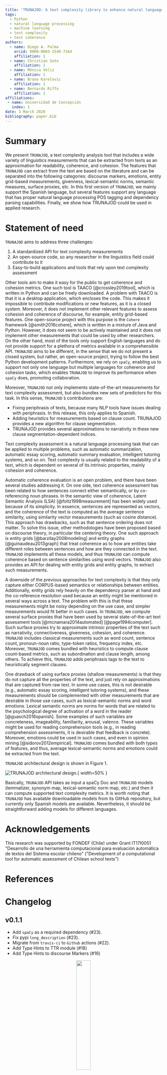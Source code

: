 ```yaml
---
title: 'TRUNAJOD: A text complexity library to enhance natural language processing'
tags:
  - Python
  - natural language processing
  - machine learning
  - text complexity
  - text coherence
authors:
  - name: Diego A. Palma
    orcid: 0000-0003-1540-7164
    affiliation: 1
  - name: Christian Soto
    affiliation: 1
  - name: Mónica Veliz
    affiliation: 1
  - name: Bruno Karelovic
    affiliation: 1
  - name: Bernardo Riffo
    affiliation: 1
affiliations:
 - name: Universidad de Concepción
   index: 1
date: 3 March 2020
bibliography: paper.bib
---
```


# Summary

We present `TRUNAJOD`, a text complexity analysis tool that includes a wide variety of linguistics measurements that can be extracted from texts as an approximation for readability, coherence, and cohesion. The features that `TRUNAJOD` can extract from the text are based on the literature and can be separated into the following categories: discourse markers, emotions, entity grid-based measurements, givenness, lexical-semantic norms, semantic measures, surface proxies, etc. In this first version of `TRUNAJOD`, we mainly support the Spanish language, but several features support any language that has proper natural language processing POS tagging and dependency parsing capabilities. Finally, we show how TRUNAJOD could be used in applied research.

# Statement of need

`TRUNAJOD` aims to address three challenges:

1. A standardized API for text complexity measurements
2. An open-source code, so any researcher in the linguistics field could contribute to it
3. Easy-to-build applications and tools that rely upon text complexity assessment

Other tools aim to make it easy for the public to get coherence and cohesion metrics. One such tool is TAACO [@crossley2019tool], which is written in Python and can be freely downloaded. A problem with TAACO is that it is a desktop application, which encloses the code. This makes it impossible to contribute modifications or new features, as it is a closed system. Moreover, it does not implement other relevant features to assess cohesion and coherence of discourse, for example, entity grid-based features. One open-source project with this purpose is the `Cohere` framework [@smith2016cohere], which is written in a mixture of Java and Python. However, it does not seem to be actively maintained and it does not implement other measurements that could be used by other researchers. On the other hand, most of the tools only support English languages and do not provide support for a plethora of metrics available in a comprehensible API. `TRUNAJOD` aims to be different, in the sense that we do not present a closed system, but rather, an open-source project, trying to follow the best Python development patterns. Furthermore, we rely on `spaCy`, enabling us to support not only one language but multiple languages for coherence and cohesion tasks, which enables `TRUNAJOD` to improve its performance when `spaCy` does, promoting collaboration.

Moreover, `TRUNAJOD` not only implements state-of-the-art measurements for text complexity assessment, but also bundles new sets of predictors for this task. In this sense, `TRUNAJOD` ́s contributions are:

* Fixing periphrasis of texts, because many NLP tools have issues dealing with periphrasis. In this release, this only applies to Spanish.
* Adding heuristics for measurements based on clause count. TRUNAJOD provides a new algorithm for clause segmentation.
* TRUNAJOD provides several approximations to narrativity in these new clause segmentation-dependent indices.

Text complexity assessment is a natural language processing task that can be applied to multiple problems, such as automatic summarization, automatic essay scoring, automatic summary evaluation, intelligent tutoring systems, and so on. Text complexity is usually related to the readability of a text, which is dependent on several of its intrinsic properties, mainly cohesion and coherence.

Automatic coherence evaluation is an open problem, and there have been several studies addressing it. On one side, text coherence assessment has been related to how sentences connect either semantically, or by co-referencing noun phrases. In the semantic view of coherence, Latent Semantic Analysis (LSA) [@foltz1998measurement] has been widely used because of its simplicity. In essence, sentences are represented as vectors, and the coherence of the text is computed as the average sentence similarity, using similarity vector measurements (such as cosine distance). This approach has drawbacks, such as that sentence ordering does not matter. To solve this issue, other methodologies have been proposed based on discourse theory, in particular the centering theory. One such approach is entity grids [@barzilay2008modeling] and entity graphs [@guinaudeau2013graph] that treat coherence as to how are entities take different roles between sentences and how are they connected in the text. `TRUNAJOD` implements all these models, and thus `TRUNAJOD` can compute coherence based on sentence similarities using word vectors. `TRUNAJOD` also provides an API for dealing with entity grids and entity graphs, to extract such measurements.

A downside of the previous approaches for text complexity is that they only capture either CORPUS-based semantics or relationships between entities. Additionally, entity grids rely heavily on the dependency parser at hand and the co-reference resolution used because an entity might be mentioned in several ways across a text. The problem with this is that these measurements might be noisy depending on the use case, and simpler measurements would fit better in such cases. In `TRUNAJOD`, we compute several surface proxies that have been used by several state-of-the-art text assessment tools [@mcnamara2014automated] [@page1994computer]. Such surface proxies try to approximate intrinsic properties of the text such as narrativity, connectiveness, givenness, cohesion, and coherence. `TRUNAJOD` includes classical measurements such as word count, sentence count, pronoun-noun ratio, type-token ratios, frequency index, etc. Moreover, `TRUNAJOD` comes bundled with heuristics to compute clause count-based metrics, such as subordination and clause length, among others. To achieve this, `TRUNAJOD` adds periphrasis tags to the text to heuristically segment clauses.

One drawback of using surface proxies (shallow measurements) is that they do not capture all the properties of the text, and just rely on approximations that are captured from raw text. In some use cases, this is not desirable (e.g., automatic essay scoring, intelligent tutoring systems), and these measurements should be complemented with other measurements that are desirable in those use cases, such as lexical-semantic norms and word emotions. Lexical semantic norms are norms for words that are related to the psychological degree of activation of a word in the reader [@guasch2016spanish]. Some examples of such variables are concreteness, imageability, familiarity, arousal, valence. These variables might be used for reading comprehension tools (e.g., in reading comprehension assessments, it is desirable that feedback is concrete). Moreover, emotions could be used in such cases, and even in opinion mining [@sidorov2012empirical]. `TRUNAJOD` comes bundled with both types of features, and thus, average lexical-semantic norms and emotions could be extracted from the text. 

`TRUNAJOD` architectural design is shown in Figure 1.

![`TRUNAJOD` architectural design.](imgs/figure1.png){ width=50% }

Basically, `TRUNAJOD` API takes as input a spaCy Doc and `TRUNAJOD` models (lemmatizer, synonym map, lexical-semantic norm map, etc.) and then it can compute supported text complexity metrics. It is worth noting that `TRUNAJOD` has available downloadable models from its GitHub repository, but currently only Spanish models are available. Nevertheless, it should be straightforward adding models for different languages.

# Acknowledgements

This research was supported by FONDEF (Chile) under Grant IT17I0051 "Desarrollo de una herramienta computacional para 
evaluación automática de textos del Sistema escolar chileno" ("Development of a computational tool for automatic 
assessment of Chilean school texts")

# References
# Changelog


## v0.1.1

* Add `spaCy` as a required dependency (#23).
* Fix pypi `long_description` (#23).
* Migrate from `travis-ci` to `Github` actions (#22).
* Add Type Hints to TTR module (#18)
* Add Type Hints to discourse Markers (#16)
<p align="center">
<img style="width: 30%; height: 30%" src="https://raw.githubusercontent.com/dpalmasan/TRUNAJOD2.0/master/imgs/trunajod_logo.png">
</p>

# TRUNAJOD: A text complexity library for text analysis built on spaCy

<p align="center">
<a href="https://github.com/dpalmasan/TRUNAJOD2.0/actions"><img alt="Actions Status" src="https://github.com/dpalmasan/TRUNAJOD2.0/workflows/Test/badge.svg"></a>
<a href="https://trunajod20.readthedocs.io/en/stable/?badge=stable"><img alt="Documentation Status" src="https://readthedocs.org/projects/trunajod20/badge/?version=stable"></a>
<img alt="PyPI - Python Version" src="https://img.shields.io/pypi/pyversions/trunajod">
<a href="https://github.com/dpalmasan/TRUNAJOD2.0/blob/master/LICENSE"><img alt="License: MIT" src="https://img.shields.io/github/license/dpalmasan/TRUNAJOD2.0"></a>
<a href="https://pypi.org/project/TRUNAJOD/"><img alt="PyPI" src="https://img.shields.io/pypi/v/TRUNAJOD"></a>
<a href="https://pepy.tech/project/trunajod"><img alt="Downloads" src="https://static.pepy.tech/badge/TRUNAJOD"></a>
<a href="https://github.com/psf/black"><img alt="Code style: black" src="https://img.shields.io/badge/code%20style-black-000000.svg"></a>
<a href="https://spacy.io"><img alt="Built with spaCy" src="https://img.shields.io/badge/built%20with-spaCy-09a3d5.svg"></a>
<a href="https://doi.org/10.21105/joss.03153"><img alt="JOSS paper" src="https://joss.theoj.org/papers/10.21105/joss.03153/status.svg"></a>
<a href="https://doi.org/10.5281/zenodo.4707403"><img src="https://zenodo.org/badge/DOI/10.5281/zenodo.4707403.svg" alt="DOI"></a>
</p>

``TRUNAJOD`` is a Python library for text complexity analysis build on the 
high-performance [spaCy](https://spacy.io/) library. With all the basic NLP capabilities provided by
spaCy (dependency parsing, POS tagging, tokenizing), ``TRUNAJOD`` focuses on extracting
measurements from texts that might be interesting for different applications and use cases.
While most of the indices could be computed for different languages, currently we mostly support 
Spanish. We are happy if you contribute with indices implemented for your language!

## Features

* Utilities for text processing such as lemmatization, POS checkings.
* Semantic measurements from text such as average coherence between sentences and average synonym overlap.
* Giveness measurements such as pronoun density and pronoun noun ratio.
* Built-in emotion lexicon to compute emotion calculations based on words in the text.
* Lexico-semantic norm dataset to compute lexico-semantic variables from text.
* Type token ratio (TTR) based metrics, and tunnable TTR metrics.
* A built-in syllabizer (currently only for spanish).
* Discourse markers based measurements to obtain measures of connectivity inside the text.
* Plenty of surface proxies of text readability that can be computed directly from text.
* Measurements of parse tree similarity as an approximation to syntactic complexity.
* Parse tree correction to add periphrasis and heuristics for clause count, all based on linguistics experience.
* Entity Grid and entity graphs model implementation as a measure of coherence.
* An easy to use and user-friendly API.

## Installation

`TRUNAJOD` can be installed by running `pip install trunajod`. It requires Python 3.6.2+ to run.

## Getting Started

Using this package has some other pre-requisites. It assumes that you already have your model set up on spacy. If not, please first install or download a model (for Spanish users, a spanish model). Then you can get started with the following code snippet.

You can download pre-build `TRUNAJOD` models from the repo, under the `models` directory.

Below is a small snippet of code that can help you in getting started with this lib. Don´t forget to take a look at the [documentation](https://trunajod20.readthedocs.io/en/latest).

The example below assumes you have the `es_core_news_sm` spaCy Spanish model installed. You can install the model running: `python -m spacy download es_core_news_sm`. For other models, please check [spaCy docs](https://spacy.io/usage/models).


```python
from TRUNAJOD import surface_proxies
from TRUNAJOD.entity_grid import EntityGrid
from TRUNAJOD.lexico_semantic_norms import LexicoSemanticNorm
import pickle
import spacy
import tarfile


class ModelLoader(object):
    """Class to load model."""
    def __init__(self, model_file):
        tar = tarfile.open(model_file, "r:gz")
        self.crea_frequency = {}
        self.infinitive_map = {}
        self.lemmatizer = {}
        self.spanish_lexicosemantic_norms = {}
        self.stopwords = {}
        self.wordnet_noun_synsets = {}
        self.wordnet_verb_synsets = {}

        for member in tar.getmembers():
            f = tar.extractfile(member)
            if "crea_frequency" in member.name:
                self.crea_frequency = pickle.loads(f.read())
            if "infinitive_map" in member.name:
                self.infinitive_map = pickle.loads(f.read())
            if "lemmatizer" in member.name:
                self.lemmatizer = pickle.loads(f.read())
            if "spanish_lexicosemantic_norms" in member.name:
                self.spanish_lexicosemantic_norms = pickle.loads(f.read())
            if "stopwords" in member.name:
                self.stopwords = pickle.loads(f.read())
            if "wordnet_noun_synsets" in member.name:
                self.wordnet_noun_synsets = pickle.loads(f.read())
            if "wordnet_verb_synsets" in member.name:
                self.wordnet_verb_synsets = pickle.loads(f.read())


# Load TRUNAJOD models
model = ModelLoader("trunajod_models_v0.1.tar.gz")

# Load spaCy model
nlp = spacy.load("es_core_news_sm", disable=["ner", "textcat"])

example_text = (
    "El espectáculo del cielo nocturno cautiva la mirada y suscita preguntas"
    "sobre el universo, su origen y su funcionamiento. No es sorprendente que "
    "todas las civilizaciones y culturas hayan formado sus propias "
    "cosmologías. Unas relatan, por ejemplo, que el universo ha"
    "sido siempre tal como es, con ciclos que inmutablemente se repiten; "
    "otras explican que este universo ha tenido un principio, "
    "que ha aparecido por obra creadora de una divinidad."
)

doc = nlp(example_text)

# Lexico-semantic norms
lexico_semantic_norms = LexicoSemanticNorm(
    doc,
    model.spanish_lexicosemantic_norms,
    model.lemmatizer
)

# Frequency index
freq_index = surface_proxies.frequency_index(doc, model.crea_frequency)

# Clause count (heurístically)
clause_count = surface_proxies.clause_count(doc, model.infinitive_map)

# Compute Entity Grid
egrid = EntityGrid(doc)

print("Concreteness: {}".format(lexico_semantic_norms.get_concreteness()))
print("Frequency Index: {}".format(freq_index))
print("Clause count: {}".format(clause_count))
print("Entity grid:")
print(egrid.get_egrid())
```

This should output:

```
Concreteness: 1.95
Frequency Index: -0.7684649336888104
Clause count: 10
Entity grid:
{'ESPECTÁCULO': ['S', '-', '-'], 'CIELO': ['X', '-', '-'], 'MIRADA': ['O', '-', '-'], 'UNIVERSO': ['O', '-', 'S'], 'ORIGEN': ['X', '-', '-'], 'FUNCIONAMIENTO': ['X', '-', '-'], 'CIVILIZACIONES': ['-', 'S', '-'], 'CULTURAS': ['-', 'X', '-'], 'COSMOLOGÍAS': ['-', 'O', '-'], 'EJEMPLO': ['-', '-', 'X'], 'TAL': ['-', '-', 'X'], 'CICLOS': ['-', '-', 'X'], 'QUE': ['-', '-', 'S'], 'SE': ['-', '-', 'O'], 'OTRAS': ['-', '-', 'S'], 'PRINCIPIO': ['-', '-', 'O'], 'OBRA': ['-', '-', 'X'], 'DIVINIDAD': ['-', '-', 'X']}
```

## A real world example

`TRUNAJOD` lib was used to make `TRUNAJOD` web app, which is an application to assess text complexity and to check the adquacy of a text to a particular school level. To achieve this, several `TRUNAJOD` indices were analyzed for multiple Chilean school system texts (from textbooks), and latent features were created. Here is a snippet:

```python
"""Example of TRUNAJOD usage."""
import glob

import matplotlib.pyplot as plt
import pandas as pd
import seaborn as sns
import spacy
import textract  # To read .docx files
import TRUNAJOD.givenness
import TRUNAJOD.ttr
from TRUNAJOD import surface_proxies
from TRUNAJOD.syllabizer import Syllabizer

plt.rcParams["figure.figsize"] = (11, 4)
plt.rcParams["figure.dpi"] = 200


nlp = spacy.load("es_core_news_sm", disable=["ner", "textcat"])

features = {
    "lexical_diversity_mltd": [],
    "lexical_density": [],
    "pos_dissimilarity": [],
    "connection_words_ratio": [],
    "grade": [],
}
for filename in glob.glob("corpus/*/*.docx"):
    text = textract.process(filename).decode("utf8")
    doc = nlp(text)
    features["lexical_diversity_mltd"].append(
        TRUNAJOD.ttr.lexical_diversity_mtld(doc)
    )
    features["lexical_density"].append(surface_proxies.lexical_density(doc))
    features["pos_dissimilarity"].append(
        surface_proxies.pos_dissimilarity(doc)
    )
    features["connection_words_ratio"].append(
        surface_proxies.connection_words_ratio(doc)
    )

    # In our case corpus was organized as:
    # corpus/5B/5_2_55.docx where the folder that
    # contained the doc, contained the school level, in
    # this example 5th grade
    features["grade"].append(filename.split("/")[1][0])

df = pd.DataFrame(features)


fig, axes = plt.subplots(2, 2)

sns.boxplot(x="grade", y="lexical_diversity_mltd", data=df, ax=axes[0, 0])
sns.boxplot(x="grade", y="lexical_density", data=df, ax=axes[0, 1])
sns.boxplot(x="grade", y="pos_dissimilarity", data=df, ax=axes[1, 0])
sns.boxplot(x="grade", y="connection_words_ratio", data=df, ax=axes[1, 1])
```

Which yields:

<img width="600" height="480" src="https://raw.githubusercontent.com/dpalmasan/TRUNAJOD2.0/master/imgs/figure2.png">

### _TRUNAJOD_ web app example

`TRUNAJOD` web app backend was built using `TRUNAJOD` lib. A demo video is shown below (it is in Spanish):

[![TRUNAJOD demo](https://img.youtube.com/vi/wl3ImqEVjeQ/0.jpg)](https://www.youtube.com/watch?v=wl3ImqEVjeQ)

## Contributing to _TRUNAJOD_

Bug reports and fixes are always welcome! Feel free to file issues, or ask for a feature request. We use `Github` issue tracker for this. If you'd like to contribute, feel free to submit a pull request. For more questions you can contact me at `dipalma (at) udec (dot) cl`.

More details can be found in
[CONTRIBUTING](https://github.com/dpalmasan/TRUNAJOD2.0/blob/master/CONTRIBUTING.md).


## References

If you find anything of this useful, feel free to cite the following papers, from which a lot of this python library was made for (I am also in the process of submitting this lib to an open software journal):

1. [Palma, D., & Atkinson, J. (2018). Coherence-based automatic essay assessment. IEEE Intelligent Systems, 33(5), 26-36.](https://ieeexplore.ieee.org/abstract/document/8506398/)
2. [Palma, D., Soto, C., Veliz, M., Riffo, B., & Gutiérrez, A. (2019, August). A Data-Driven Methodology to Assess Text Complexity Based on Syntactic and Semantic Measurements. In International Conference on Human Interaction and Emerging Technologies (pp. 509-515). Springer, Cham.](https://link.springer.com/chapter/10.1007/978-3-030-25629-6_79)

```bib
@article{Palma2021,
  doi = {10.21105/joss.03153},
  url = {https://doi.org/10.21105/joss.03153},
  year = {2021},
  publisher = {The Open Journal},
  volume = {6},
  number = {60},
  pages = {3153},
  author = {Diego A. Palma and Christian Soto and Mónica Veliz and Bruno Karelovic and Bernardo Riffo},
  title = {TRUNAJOD: A text complexity library to enhance natural language processing},
  journal = {Journal of Open Source Software}
}

@article{palma2018coherence,
  title={Coherence-based automatic essay assessment},
  author={Palma, Diego and Atkinson, John},
  journal={IEEE Intelligent Systems},
  volume={33},
  number={5},
  pages={26--36},
  year={2018},
  publisher={IEEE}
}

@inproceedings{palma2019data,
  title={A Data-Driven Methodology to Assess Text Complexity Based on Syntactic and Semantic Measurements},
  author={Palma, Diego and Soto, Christian and Veliz, M{\'o}nica and Riffo, Bernardo and Guti{\'e}rrez, Antonio},
  booktitle={International Conference on Human Interaction and Emerging Technologies},
  pages={509--515},
  year={2019},
  organization={Springer}
}
```
# Contributing to TRUNAJOD

:+1::tada: Thanks for taking the time to contribute! :tada::+1:

The following is a set of guidelines for contributing to `TRUNAJOD`. These are mostly guidelines, however there are some special steps you need to be aware of when creating a pull request so we end up with a standardized code. Please feel free to propose changes to this document in a PR.

#### Table Of Contents

[How Can I Contribute?](#how-can-i-contribute)
  * [Reporting Bugs](#reporting-bugs)
  * [Suggesting Enhancements](#suggesting-enhancements)
  * [Your First Code Contribution](#your-first-code-contribution)
  * [Pull Requests](#pull-requests)

[Styleguides](#styleguides)
  * [Git Commit Messages](#git-commit-messages)
  * [Python Styleguide](#python-styleguide)
  * [Documentation Styleguide](#documentation-styleguide)

## How Can I Contribute?

### Reporting Bugs

If you encounter a bug or something in the functionality does not seem right, feel free to file an issue in the Github issue tracker. Ideally, provide an isolated example on how to reproduce the issue. The minimal information to help us assess the bug/issue:

* Clear description of the bug
* Current behavior and expected behavior
* Ideally a minimal example on how to reproduce it. We know that it is not always straightforward doing this, so this is optional.

### Suggesting Enhancements

Feel free to suggest any enhancement. Note that if you'd like a certain new index to be implemented, please provide in the description a reference paper or article, so we understand better what the enhancement is about and how can we make sure it is correctly implemented. 

We accept any kind of enhancements, so if you feel that usability, API, documentation can be improved, feel free to submit an issue.

### Your First Code Contribution

Unsure where to begin contributing to `TRUNAJOD`? You can start by looking through these `good-first-issue` and `help-wanted` issues:

* [Good first issue][good-first-issue] - issues which should only require a few lines of code, and a test or two.
* [Help wanted issues][help-wanted] - issues which should be a bit more involved than `good first issue` issues.

### Pull Requests

Feel free to submit a pull request if you have a proposal for a feature or bugfix. However, make sure that the changes description are clear and you provide unit tests for the new code. Moreover, make sure that all the worflows in the CI (Github actions) pass, as we'd prefer not having regressions on the test cases. Finally, make sure to add citations if you add an algorithm. This will involve updating the `.bib` file for the updated module and making sure that you add the citation in the docstring of the new function. For example:

```python
def d_estimate(
    doc: Doc, min_range: int = 35, max_range: int = 50, trials: int = 5
) -> float:
    r"""Compute D measurement for lexical diversity.

    The measurement is based in :cite:`richards2000measuring`. We pick ``n``
    numbers of tokens, varying ``N`` from ``min_range`` up to ``max_range``.
    For each ``n`` we do the following:

    # Continues...
    """
```

## Styleguides

### Git Commit Messages

* Use the present tense ("Add feature" not "Added feature")
* Use the imperative mood ("Move cursor to..." not "Moves cursor to...")
* Limit the first line to 72 characters or less
* Reference issues and pull requests liberally after the first line

### Python Styleguide

We recommend using `pre-commit` hooks, which are already set up in `.pre-commit-config.yaml`. In particular, we are using the following checks:

* [black](https://github.com/psf/black)
* [flake8](https://pypi.org/project/flake8/)
* [reorder_python_imports](https://github.com/asottile/reorder_python_imports)
* [pydocstyle](https://pypi.org/project/pydocstyle/)

Therefore, before committing, we recommend installing [pre-commit](https://pre-commit.com/). To have everything set up, please follow these steps:

* `pip install pre-commit`
* `pre-commit install`

Now, before committing, `pre-commit` hooks will be run, and you can ensure the checks are passed before the commit is created. Finally, make sure that you use typehints for the new functions you define, as we are planning to add `mypy` checks to the workflows.

### Documentation Styleguide

We use restructured text format, this is important as the documentation is hosted in [Read the Docs](https://readthedocs.org/). In particular, `TRUNAJOD` docs can be found in [https://trunajod20.readthedocs.io/en/latest/](https://trunajod20.readthedocs.io/en/latest/).

You can test the docs locally by running `sphinx-build -a -b html -W docs/ docs/_build/`. You might need to run `pip install -r docs/requirements.txt` in order to properly generate the documentation. Finally, you can check the docs by opening `docs/_build/index.html` file in your favorite browser.

[good-first-issue]:https://github.com/dpalmasan/TRUNAJOD2.0/issues?q=is%3Aissue+is%3Aopen+label%3A%22good+first+issue%22
[help-wanted]:https://github.com/dpalmasan/TRUNAJOD2.0/issues?q=is%3Aissue+is%3Aopen+label%3A%22help+wanted%22
